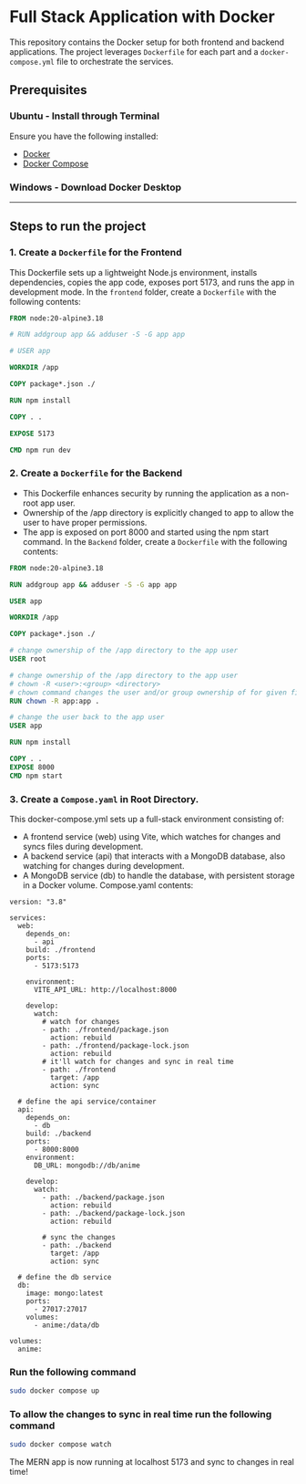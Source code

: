 # Full Stack Application with Docker

This repository contains the Docker setup for both frontend and backend applications. The project leverages `Dockerfile` for each part and a `docker-compose.yml` file to orchestrate the services.

## Prerequisites
### Ubuntu - Install through Terminal
Ensure you have the following installed:
- [Docker](https://docs.docker.com/get-docker/)
- [Docker Compose](https://docs.docker.com/compose/install/)
### Windows - Download Docker Desktop
---

## Steps to run the project

### 1. Create a `Dockerfile` for the Frontend
This Dockerfile sets up a lightweight Node.js environment, installs dependencies, copies the app code, exposes port 5173, and runs the app in development mode.
In the `frontend` folder, create a `Dockerfile` with the following contents:

```Dockerfile
FROM node:20-alpine3.18

# RUN addgroup app && adduser -S -G app app

# USER app

WORKDIR /app

COPY package*.json ./

RUN npm install

COPY . .

EXPOSE 5173

CMD npm run dev
```
### 2. Create a `Dockerfile` for the Backend
- This Dockerfile enhances security by running the application as a non-root app user.
- Ownership of the /app directory is explicitly changed to app to allow the user to have proper permissions.
- The app is exposed on port 8000 and started using the npm start command.
In the `Backend` folder, create a `Dockerfile` with the following contents:

```Dockerfile
FROM node:20-alpine3.18

RUN addgroup app && adduser -S -G app app

USER app

WORKDIR /app

COPY package*.json ./

# change ownership of the /app directory to the app user
USER root

# change ownership of the /app directory to the app user
# chown -R <user>:<group> <directory>
# chown command changes the user and/or group ownership of for given file.
RUN chown -R app:app .

# change the user back to the app user
USER app

RUN npm install

COPY . . 
EXPOSE 8000 
CMD npm start
```
### 3. Create a `Compose.yaml` in Root Directory.
This docker-compose.yml sets up a full-stack environment consisting of:

- A frontend service (web) using Vite, which watches for changes and syncs files during development.
- A backend service (api) that interacts with a MongoDB database, also watching for changes during development.
- A MongoDB service (db) to handle the database, with persistent storage in a Docker volume.
Compose.yaml contents:
```
version: "3.8"

services:
  web:
    depends_on: 
      - api
    build: ./frontend
    ports:
      - 5173:5173

    environment:
      VITE_API_URL: http://localhost:8000

    develop:
      watch:
        # watch for changes
        - path: ./frontend/package.json
          action: rebuild
        - path: ./frontend/package-lock.json
          action: rebuild
        # it'll watch for changes and sync in real time
        - path: ./frontend
          target: /app
          action: sync

  # define the api service/container
  api: 
    depends_on: 
      - db
    build: ./backend
    ports: 
      - 8000:8000
    environment: 
      DB_URL: mongodb://db/anime
   
    develop:
      watch: 
        - path: ./backend/package.json
          action: rebuild
        - path: ./backend/package-lock.json
          action: rebuild
        
        # sync the changes
        - path: ./backend
          target: /app
          action: sync

  # define the db service
  db:
    image: mongo:latest
    ports:
      - 27017:27017
    volumes:
      - anime:/data/db

volumes:
  anime:
```
### Run the following command
```bash
sudo docker compose up
```
### To allow the changes to sync in real time run the following command
```bash
sudo docker compose watch
```
The MERN app is now running at localhost 5173 and sync to changes in real time!
